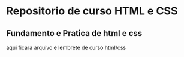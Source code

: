 <h1> Repositorio de curso HTML e CSS  </h1>

<h2>Fundamento e Pratica de  html e css  </h2>
<p> aqui ficara arquivo e lembrete de curso html/css</p>
